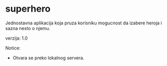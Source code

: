 # superhero

Jednostavna aplikacija koja pruza korisniku mogucnost da izabere heroja i sazna nesto o njemu.

verzija: 1.0 

Notice:
- Otvara se preko lokalnog servera. 
